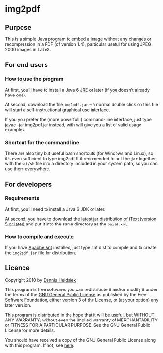 ﻿
# img2pdf

## Purpose

This is a simple Java program to embed a image without any changes or recompression in a PDF (of version 1.4), particular useful for using JPEG 2000 images in LaTeX.

## For end users

### How to use the program
At first, you’ll have to install a Java 6 JRE or later (if you doesn’t already have one).

At second, download the file `img2pdf.jar` – a normal double click on this file will start a self-instructional graphical use interface.

If you you prefer the (more powerfull!) command-line interface, just type
    javac -jar img2pdf.jar
instead, with will give you a list of valid usage examples.

### Shortcut for the command line
There are also tiny but useful bash shortcuts (for Windows and Linux), so it’s even sufficient to type
    img2pdf
It it recomended to put the `jar` together with the`bat/sh` file into a directory included in your system path, so you can use them everywhere.

## For developers

### Requirements
At first, you’ll need to install a Java 6 JDK or later.

At second, you have to download the <a href="http://sourceforge.net/projects/itext/files/">latest jar distribution of iText (version 5 or later)</a> and put it into the same directory as the `build.xml`.

### How to compile and execute
If you have [Apache Ant](http://ant.apache.org/) installed, just type
    ant dist
to compile and to create the `img2pdf.jar` file for distribution.

## Licence

Copyright 2010 by [Dennis Heidsiek](http://www.google.com/profiles/Dennis.Heidsiek)

This program is free software: you can redistribute it and/or modify it under the terms of the [GNU General Public License](http://www.gnu.org/copyleft/gpl.html) as published by the Free Software Foundation, either version 3 of the License, or (at your option) any later version.

This program is distributed in the hope that it will be useful, but WITHOUT ANY WARRANTY; without even the implied warranty of   MERCHANTABILITY or FITNESS FOR A PARTICULAR PURPOSE.  See the GNU General Public License for more details.

You should have received a copy of the GNU General Public License along with this program.  If not, see [here](http://www.gnu.org/licenses/).
